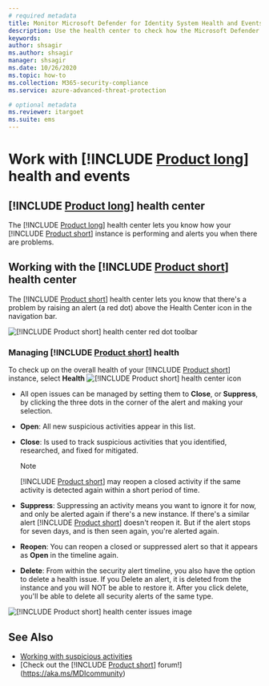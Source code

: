 ```yaml
---
# required metadata
title: Monitor Microsoft Defender for Identity System Health and Events
description: Use the health center to check how the Microsoft Defender for Identity service is working and be alerted to potential problems and view system events in the Event viewer.
keywords:
author: shsagir
ms.author: shsagir
manager: shsagir
ms.date: 10/26/2020
ms.topic: how-to
ms.collection: M365-security-compliance
ms.service: azure-advanced-threat-protection

# optional metadata
ms.reviewer: itargoet
ms.suite: ems
---
```


# Work with [!INCLUDE [Product long](includes/product-long.md)] health and events

## [!INCLUDE [Product long](includes/product-long.md)] health center

The [!INCLUDE [Product long](includes/product-long.md)] health center lets you know how your [!INCLUDE [Product short](includes/product-short.md)] instance is performing and alerts you when there are problems.

## Working with the [!INCLUDE [Product short](includes/product-short.md)] health center

The [!INCLUDE [Product short](includes/product-short.md)] health center lets you know that there's a problem by raising an alert (a red dot) above the Health Center icon in the navigation bar.

![[!INCLUDE [Product short](includes/product-short.md)] health center red dot toolbar](media/health-bar.png)

### Managing [!INCLUDE [Product short](includes/product-short.md)] health

To check up on the overall health of your [!INCLUDE [Product short](includes/product-short.md)] instance, select **Health** ![[!INCLUDE [Product short](includes/product-short.md)] health center icon](media/red-dot.png)

- All open issues can be managed by setting them to **Close**,  or **Suppress**, by clicking the three dots in the corner of the alert and making your selection.

- **Open**: All new suspicious activities appear in this list.

- **Close**: Is used to track suspicious activities that you identified, researched, and fixed for mitigated.

    > [!NOTE]
    > [!INCLUDE [Product short](includes/product-short.md)] may reopen a closed activity if the same activity is detected again within a short period of time.

- **Suppress**: Suppressing an activity means you want to ignore it for now, and only be alerted again if there's a new instance. If there's a similar alert [!INCLUDE [Product short](includes/product-short.md)] doesn't reopen it. But if the alert stops for seven days, and is then seen again, you're alerted again.

- **Reopen**: You can reopen a closed or suppressed alert so that it appears as **Open** in the timeline again.

- **Delete**: From within the security alert timeline, you also have the option to delete a health issue. If you Delete an alert, it is deleted from the instance and you will NOT be able to restore it. After you click delete, you'll be able to delete all security alerts of the same type.

![[!INCLUDE [Product short](includes/product-short.md)] health center issues image](media/health-issue.png)

## See Also

- [Working with suspicious activities](working-with-suspicious-activities.md)
- [Check out the [!INCLUDE [Product short](includes/product-short.md)] forum!](https://aka.ms/MDIcommunity)
